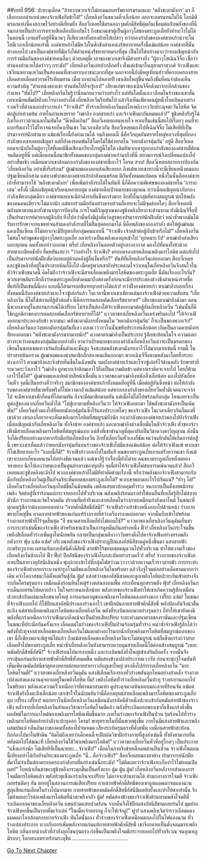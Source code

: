 ##บทที่ 956: ปะทะดุเดือด
“ถ้าหากพวกเจ้าไม่ยอมมอบทรัพยากรมรดกและ ‘พลังชะตามังกร’ มา ก็เลือกบอกตำแหน่งของจ้าวเฟิงกับข้าได้!”
เถี่ยหลิงอวิ๋นขมวดคิ้วเล็กน้อย ออกจะอดรนทนไม่ได้
โลกมิติมรดกแห่งนี้คงสภาพไว้อย่างดีเยี่ยมยิ่ง
สืออวี่เหลยใช้มรดกอาวุธศักดิ์สิทธิ์คุ้มกันเชื่อมต่อกับพลังของที่นี่ จนกลายเป็นปราการทรายสีเหลืองป้องกันไว้ ถึงขนาดเขาผู้เป็นผู้อาวุโสของตระกูลเถี่ยยังทำอะไรไม่ได้ในตอนนี้
เอาแต่รั้งอยู่ที่นี่นานๆ ก็เสียเวลาทั้งสองฝ่ายไปเปล่าๆ
ทว่ากองกำลังขององค์ชายเก้าน่าจะไม่ไยดีเวลาเล็กน้อยเท่านี้ องค์ชายเก้าไม่มีหวังในศึกชิงตำแหน่งรัชทายาทครั้งนี้แม้แต่น้อย
องค์ชายสี่นั้นต่างออกไป เขาเป็นองค์ชายที่มีหวังได้ตำแหน่งรัชทายาทมากที่สุด เป็นไปได้อย่างมากว่าจะเผชิญหน้ากับการร่วมมือกันขององค์ชายคนอื่นๆ ด้วยเหตุนี้เวลาของพวกเขาจึงมีค่าอย่างยิ่ง
“ผู้อาวุโสเฉินจีจื่อ เชื่อว่าท่านคงทำนายได้คร่าวๆ กระมัง!”
เถี่ยหลิงอวิ๋นเอ่ยปากอีกครั้ง ตั้งแต่เข้ามาในสุสานราชวงศ์ จ้าวเฟิงและเซวียนหยวนเหวินเป็นสองคนที่เขาอยากเอาชนะมากที่สุด
นอกจากนี้ยังมีหยูเทียนฮ่าวที่ครอบครองสายเลือดสายเลือดสวรรค์ไร้เทียมทาน เมื่อเวลาผ่านไปหลายปี เขาเติบใหญ่ขึ้นจนถึงขั้นที่คนจำต้องเห็นความสำคัญ
“ตำแหน่งของเขา ท่านหันไปก็จะรู้เอง!”
เสียงแก่ชราของเฉินจีจื่อดังมาจากอีกด้านของกำแพง
“หันไป?”
เถี่ยหลิงอวิ๋นไม่รู้ว่านี่หมายความว่าอย่างไร
แต่ทันใดนั้นเอง เลือดในร่างของเขาสั่นเทาเหมือนสัมผัสถึงอะไรบางอย่างได้ เถี่ยหลิงอวิ๋นรีบหันไป
แล้วจึงเห็นเพียงคนผู้หนึ่งโบยบินมาอย่างรวดเร็วที่ด้านนอกปราการเก่า
“จ้าวเฟิง!”
ทั่วร่างเถี่ยหลิงอวิ๋นแผ่ไอเพลิงวาววับประดุจตะวันโลหิต จิตต่อสู้เอ่อท่วมท้น
ภายในกำแพงทราย
“เฒ่าอิง องค์ชายเก้า และจ้าวเฟิงมากันหมดแล้ว!”
ซูชิงหลิงรับรู้ได้ถึงเรื่องราวด้านนอกในทันใด
“ดีเหลือเกิน!”
สืออวี่เหลยถอนหายใจ หากเป็นเช่นนี้ต่อไปเรื่อยๆ คนที่จะแบกรับเอาไว้ไม่ไหวจนจบก็คงเป็นเขา
ในเวลาเดียวกัน สืออวี่เหลยมองไปที่เฉินจีจื่อ ไม่เสียทีที่เป็นปรมาจารย์นักทำนาย แม้แต่เรื่องนี้ยังคำนวนได้
จนถึงตอนนี้ นี่คือวิกฤตอันตรายใหญ่หลวงที่สุดที่กองกำลังของเขาเคยเผชิญมา แต่ก็ยังคงรอดพ้นได้โดยไม่ใช้ค่ายกลใน ‘หยกมังกรคุ้มกัน’ อยู่ดี
สืออวี่เหลยอดจะนับถือในผู้อาวุโสที่เคยมีชื่อเสียงเกรียงไกรผู้นี้ไม่ได้
เดิมทีพวกเขาถูกกองกำลังขององค์ชายสี่ต้อนจนติดอยู่ที่นี่
แต่เมื่อตอนนี้สมาชิกทั้งหมดของกลุ่มองค์ชายเก้ามาถึงที่นี่ สถานการณ์จึงเปลี่ยนแปลงไปอย่างสิ้นเชิง
เหมือนพวกเขาล้อมกองกำลังขององค์ชายสี่เอาไว้
โครม สวบ!
สืออวี่เหลยสลายการป้องกัน
‘เถี่ยหลิงอวิ๋น อย่าเพิ่งรีบร้อน!’
ผู้เฒ่าผมแดงลอบส่งเสียงบอก
ถึงแม้พวกเขาทางนี้จะมีเซียนหนึ่งคนและปฐมเซียนอีกสาม
แต่ทางฟากขององค์ชายเก้ากำลังคนพร้อม มีกันทั้งหมดแปดคน หนึ่งในนั้นคือองค์ชายเก้าที่สามารถใช้ ‘พลังชะตามังกร’ เพื่อเพิ่มกำลังรบได้ในทันที
นี่ก็คือความพิเศษขององค์ชายใน ‘การละเล่น’ ครั้งนี้
เมื่อเผชิญหน้ากับคนหลายกลุ่ม องค์ชายคือเป้าหมายของทุกคน
ทว่าเมื่อเผชิญหน้ากับกองกำลังเพียงกลุ่มเดียว องค์ชายแทบจะมีกำลังรบที่แข็งแกร่งมาก
อีกทั้งในกลุ่มที่ครบสมบูรณ์ ต่อให้พลังของคนคนเดียวจะไม่มากนัก แต่หากร่วมมือกันอย่างครบถ้วนก็แทบจะไม่มีจุดด้อยใดๆ
สืออวี่เหลยมีพลังมหาศาลและยังชำนาญการป้องกัน การโจมตีวิญญาณของซูชิงหลิงก็ยากจะต้านทาน ยังมีเฉินจีจื่อที่เป็นปรมาจารย์ค่ายกลผู้ลึกลับ ยิ่งไปกว่านั้นยังมีฝูงสัตว์อสูรของปรมาจารย์นักฝึกสัตว์ หนำซ้ำพวกมันได้รับการรักษาจากแพทย์จนสำแดงกำลังรบที่ไม่สิ้นสุดออกมาได้
นี่คือพลังของกองกำลัง ต่อให้ผู้เฒ่าผมแดงเป็นเซียน ก็ไม่อยากจะมีปัญหากับกลุ่มคนแบบนี้
“จ้าวเฟิง เจ้ากล้าต่อสู้กับข้าหรือไม่!”
เถี่ยหลิงอวิ๋นไม่สนใจคำพูดของผู้อาวุโสตระกูลเถี่ย กลายร่างเป็นเพลิงแดงบุกเข้าไป
‘ทุกคนระวัง!’
ตาเฒ่าอิงส่งเสียงบอกทุกคน คนทั้งหกก้าวออกมา
พรึ่บ!
เถี่ยหลิงอวิ๋นลอยตัวอยู่กลางอากาศ มองไปที่คนทั้งห้าด้วยสายตาเกลียดชังยิ่ง ยิ้มหยันเอ่ยว่า “ว่าอย่างไร จ้าวเฟิง? ครอบครองสายเลือดเพลิงมารโลหิต แต่กลับไปเป็นปรมาจารย์นักฝึกสัตว์หลบอยู่ด้านหลังผู้อื่นงั้นหรือ?”
ทันทีที่เถี่ยหลิงอวิ๋นเอ่ยออกมา สืออวี่เหลยและซูชิงหลิงที่อยู่ในปราสาทหินก็อึ้งไป
เมื่อครู่พวกเขายังประหลาดใจว่าเหตุใดเถี่ยหลิงอวิ๋นจึงสนใจในตัวจ้าวเฟิงขนาดนี้
คิดไม่ถึงว่าจ้าวเฟิงจะมีสายเลือดเพลิงมารโลหิตของตระกูลเถี่ย นี่มันเรื่องอะไรกัน?
พวกเขาพลันระลึกถึงว่าคนตระกูลเถี่ยส่งคนมาถึงสองครั้งก่อนจะมีการประลองช่วงชิงตำแหน่งรายชื่อ
ที่แท้ก็เป็นเช่นนี้นี่เอง แบบนี้ก็สามารถอธิบายทุกอย่างได้แล้ว!
ทว่าฝั่งองค์ชายเก้า ตาเฒ่าอิงบอกเรื่องทั้งหมดนี้กับองค์ชายเก้าและโจวซู่เอ๋อร์แล้ว ในเวลานี้พวกเขาเพียงแต่มองจ้าวเฟิงด้วยความสับสน
“เถี่ยหลิงอวิ๋น นี่ไม่ใช่สถานที่สู้ตัวต่อตัว นี่คือการทดสอบคัดเลือกรัชทายาท!”
เสียงของตาเฒ่าอิงดังมา
ตอนนี้พวกเขาอยู่ในสถานการณ์ได้เปรียบ ไม่จำเป็นต้องให้จ้าวเฟิงออกมาต่อสู้กับเถี่ยหลิงอวิ๋น
“เช่นนั้นก็ดี ใช้กฎกติกาของการทดสอบคัดเลือกรัชทายาทก็ได้!”
แววตาของเถี่ยหลิงอวิ๋นเคร่งขรึมลงไป
“ให้จ้าวเฟิงออกมาประลองกับข้า หากชนะ พลังชะตามังกรทั้งหมดใน ‘หยกมังกรคุ้มกัน’ ก็จะเป็นของพวกเจ้า!”
เถี่ยหลิงอวิ๋นแกว่งหยกมังกรคุ้มกันที่เอว แสงแวววาวในนั้นขยับประกายเล็กน้อย เกิดเป็นลวดลายมังกรสีทองออกมา
“พลังชะตามังกรมากมายนัก!”
ดวงตาตาเฒ่าอิงเป็นประกาย รู้สึกสะท้อนในใจ
ความแตกต่างระหว่างคนสองกลุ่มมีมากอย่างยิ่ง คาดว่าเป้าหมายของกองกำลังเถี่ยหลิงอวิ๋นน่าจะเป็นมรดกของเซียนในขอบเขตเทวาเร้นลับชั้นต่ำและชั้นสูง จึงสะสมพลังชะตามังกรเอาไว้ได้มากมายเช่นนี้
ยามนี้ ในปราสาทหินกรวด ผู้เฒ่าผมแดงนำสมาชิกอีกสองคนเดินออกมา พวกเฉินจีจื่อตามหลังมาโดยทิ้งระยะห่างเอาไว้
ตาเฒ่าอิงและจิงข่ายยืนขึ้นในฉับพลัน บดบังองค์ชายเก้าและโจวซู่เอ๋อร์ไว้ด้านหลัง รักษาท่าทีระแวดระวังเอาไว้
“เฒ่าอิง ถูกพวกเจ้าล้อมเอาไว้ถือเป็นความผิดข้า แต่หากเราคิดจะจากไป ใครก็ห้ามเอาไว้ไม่ได้!”
ผู้เฒ่าผมแดงเอ่ยด้วยสีหน้าเชื่อมั่น
แววตาของตาเฒ่าอิงหนักอึ้งเล็กน้อย มองไปยังเถี่ยอวิ๋นหั่ว จุดนี้เป็นอย่างที่ว่าจริงๆ
สมาชิกขององค์ชายเก้าทั้งหมดที่อยู่ที่นี่ เมื่อต่อสู้กันซึ่งหน้า ต่อให้กำลังรบขององค์ชายสี่น่าพรั่นพรึงก็ไม่หวาดกลัวแม้แต่น้อย
แต่หากกองกำลังของเถี่ยอวิ๋นหั่วมีเจตนาจะจากไป จะมีพวกเขาสักกี่คนที่ไล่ตามทัน
ถึงจะมีสมาชิกตามทัน แต่เมื่อไม่ได้ไปพร้อมกับกลุ่ม ไหนเลยจะเป็นคู่ต่อสู้ของพวกเถี่ยอวิ๋นหั่วได้
“ไม่สู้เอาตามที่หลิงอวิ๋นว่า ให้จ้าวเฟิงออกมา ใช้พลังชะตามังกรเป็นเดิมพัน!”
เถี่ยอวิ๋นหั่วมองไปที่หยกมังกรคุ้มกันซึ่งไร้แสงประกายใดๆ ของจ้าวเฟิง ในเวลาเดียวกันก็มองที่เขาด้วย
เขาเองก็อยากจะเห็นเพลิงมารโลหิตที่สมบูรณ์ยิ่งนัก
กองกำลังขององค์ชายเก้ามองไปยังจ้าวเฟิง
เมื่อเผชิญหน้ากับเถี่ยหลิงอวิ๋น ทั้งจิงข่าย องค์ชายเก้า และตาเฒ่าอิงต่างเชื่อมั่นในตัวจ้าวเฟิง
ตัวของจ้าวเฟิงมีสายเลือดเพลิงมารโลหิตที่สมบูรณ์แบบ แต่สิ่งที่เขาชำนาญที่สุดกลับเป็นวิชาดวงตาวิญญาณ ดังนั้นจึงได้เปรียบอย่างมากหากรับมือกับเถี่ยหลิงอวิ๋น
อีกทั้งเถี่ยอวิ๋นหั่วเองก็ชัดเจนว่าผลักดันให้เกิดการต่อสู้นี้ เพราะเขาเห็นแล้วว่าหยกมังกรคุ้มกันบนร่างของจ้าวเฟิงไม่มีแสงแม้แต่น้อย
ต่อให้จ้าวเฟิงแพ้ พวกเขาก็ไม่เสียหายอะไร
“แบบนี้ก็ดี!”
จ้าวเฟิงก้าวออกไปในทันที
คนของตระกูลเถี่ยเอาแต่รังควานเขา ถึงแม้เขาจะบอกเถี่ยหงหนานไปอย่างชัดเจนแล้ว แต่เขาก็รู้ว่าเรื่องนี้ยังไม่จบ
คนของตระกูลเถี่ยหยิ่งผยองจองหอง นึกไปเองว่าตนเองเป็นศูนย์กลางของทุกสิ่ง จุดนี้ทำให้จ้าวเฟิงไม่สบอารมณ์นานแล้ว!
สืออวี่เหลยและซูชิงหลิงชะงักไป
พวกองค์ชายเก้าก็ไม่มีทีท่าคัดค้านเรื่องนี้
หรือว่าพลังของจ้าวเฟิงสามารถรับมือกับเถี่ยหลิงอวิ๋นผู้เป็นอัจฉริยะชั้นยอดของตระกูลเถี่ยได้?
พวกเขาพลาดอะไรไปกันแน่?
“ฮ่าๆ ได้!”
เลือดในร่างเถี่ยหลิงอวิ๋นลุกไหม้ขึ้นในฉับพลัน เพลิงแสบตาปกคลุมทั่วร่าง จนกลายเป็นดั่งเทพนักรบเพลิง จิตต่อสู้ที่เร่าร้อนแผ่กระจายออกไปทั่วบริเวณ
พลังเพลิงร้อนแรงทำให้คนอื่นที่เหลือรู้สึกไม่สบายตัวนัก ร่างกายและจิตใจกดดัน ปราณที่แท้จริงและสายเลือดในร่างกายเหมือนกำลังเผาไหม้
ในขณะที่ทุกคนรู้สึกว่าต้องถอยออกห่าง
“กายศักดิ์สิทธิ์อัสนี!”
จ้าวเฟิงก้าวเท้าข้างหนึ่งออกไปด้านหน้า ร่างกายขยายใหญ่ขึ้น ลวดลายสายฟ้าของแก่นแท้ร่างกายที่สว่างเรืองรองแผ่ออกมา จากนั้นบีบเข้าไปพร้อมร่างกายสายฟ้าที่ไร้จุดสิ้นสุด
“ฮึ ขนาดสายเลือดก็ยังไม่ยอมใช้?”
แววตาของเถี่ยหลิงอวิ๋นดุดันเย็นชา การกระทำเช่นนี้ของจ้าวเฟิง สำหรับเขาแล้วเป็นการดูหมิ่นกันอย่างหนึ่ง
ฟิ้ว!
เถี่ยหลิงอวิ๋นกระโจนขึ้น เพลิงสีเลือดทั่วร่างเพิ่มสูงในฉับพลัน กลายเป็นกลุ่มเพลิงวาววับตรงดิ่งไปหาจ้าวเฟิงอย่างทรงพลังอหังการ
ฟุ่บ แซ่ด แซ่ด!
บริเวณหลังของจ้าวเฟิงปรากฏปีกแสงอัสนีสีชาดคู่หนึ่งขึ้นมา แสงสายฟ้ากะพริบวูบวาบ ผสานกับกายอัสนีศักดิ์สิทธิ์ สายฟ้าไร้ขอบเขตหมุนวนไปทั่วบริเวณ ทำให้ความเร็วของเถี่ยหลิงอวิ๋นช้าลงไป
ฟิ้ว ฟึ่บ!
ปีกอัสนีของจ้าวเฟิงโบกสะบัดอย่างรวดเร็ว!
พรึ่บ!
ร่างกายของจ้าวเฟิงกลายเป็นสายวายุอัสนีเส้นหนึ่ง พุ่งปะทะเข้าไปที่กลุ่มไฟสว่างแวววาวด้วยความเร็วราวสายฟ้า
การกระทำของจ้าวเฟิงทำลายกระบวนท่ารุกโจมตีของเถี่ยหลิงอวิ๋นในพริบตา แล้วจึงจู่โจมต่ออย่างเด็ดขาดมากกว่าเดิม คว้าโอกาสชนะได้ตั้งแต่เริ่มสู้กัน
ตู้ม!
แสงสว่างของอัสนีชาดและลูกเพลิงโลหิตปะทะกันเข้าอย่างจัง ระเบิดโครมรุนแรง เหมือนดังก้อนหินใหญ่ร่วงหล่นลงบนพื้น กระเทือนทุกสรรพสิ่ง
ฟุ่บ!
เถี่ยหลิงอวิ๋นกระเด็นถอยร่นไปหลายก้าว ในใจตระหนกเล็กน้อย พลังกายของจ้าวเฟิงทำให้เขาเกิดความรู้สึกเหมือนปะทะเข้ากับแผ่นเหล็กขนาดใหญ่ การเผาผลาญของเพลิงมารโลหิตลดลงอย่างมาก
เปรี๊ยะ แซ่ด!
ในขณะที่จ้าวเฟิงถอยไป ก็ใช้ปีกแสงอัสนีประคองร่างเอาไว้
เขาฝึกฝนกายสายฟ้าศักดิ์สิทธิ์ พลังป้องกันจึงน่าตื่นตะลึง
แต่สายเลือดเพลิงมารโลหิตของเถี่ยหลิงอวิ๋น พลังที่ระเบิดออกมาอย่างรุนแรง ก็ทำให้เขายังคงมีพลังที่แกร่งเหนือกว่าจ้าวเฟิงมากถึงแม้จะเป็นฝ่ายเสียเปรียบ
ระยะห่างมหาศาลของราชันและปฐมเซียน ในขณะที่ประมือกันครั้งแรก เลือดลมในร่างของจ้าวเฟิงปั่นป่วนร้อนรุ่มทั่วร่าง
หนำซ้ำจ้าวเฟิงรู้สึกได้ว่า พลังที่ปะทุจากสายเลือดของเถี่ยหลิงอวิ๋นไม่แตกต่างอะไรมากนักกับเพลิงมารโลหิตที่สมบูรณ์แบบของเขา
นี่ก็เพียงพอจะพิสูจน์ได้แล้ว ถึงแม้สายเลือดของเถี่ยหลิงอวิ๋นจะไม่สมบูรณ์ แต่ก็แข็งแกร่งกว่าสายเลือดทั่วไปของตระกูลเถี่ย หนำซ้ำเถี่ยหลิงอวิ๋นยังสามารถควบคุมสายเลือดนี้ได้ค่อนข้างสมบูรณ์
“เหอะ หมัดศักดิ์สิทธิ์อัสนี!”
จ้าวเฟิงร่อนไปมารอบหนึ่ง และระเบิดพลังยิ่งใหญ่เข้าเสริมอีกครั้ง จากนั้นจึงกระตุ้นแก่นแท้กายสายฟ้าศักดิ์สิทธิ์ทั้งหมดขึ้น หมัดสองข้างเปล่งประกายแวววับ ก่อนจะพุ่งจู่โจมทันที
เห็นเพียงหมัดอัสนีธาตุทองหลายต่อหลายสายราวกับภูเขาใหญ่ ตรงดิ่งไปกำราบเถี่ยหลิงอวิ๋น
“มารโลหิตโจมตี!”
แววตาของเถี่ยหลิงอวิ๋นดุดัน แสงสีเลือดเรืองรองทั่วร่างพลันลุกโหมอย่างบ้าคลั่ง ร่างกายเปล่งแสงแดงฉานดุจอาบอยู่ในเพลิงโลหิต
บึ้ม!
เพลิงโลหิตทั่วร่างเถี่ยหลิงอวิ๋นปะทุ ร่างทะยานออกไปในพริบตา พลังและความเร็วเหนือกว่าที่ผ่านมาสามเท่า ดูประดุจมวลหินหลอมละลายที่ร้อนจัด
แม้แต่จ้าวเฟิงยังอึ้งตะลึงเล็กน้อย เขาเข้าใจในฉับพลันว่านี่คือกลยุทธ์สายเลือดเพลิงมารโลหิตของตระกูลเถี่ย
ตุบ เปรี้ยง เปรี้ยง!
หอกยาวในมือเถี่ยหลิงอวิ๋นเหมือนมังกรอัคคีตัวหนึ่งปะทะเข้ากับหมัดสายฟ้าของจ้าวเฟิง
หลังจากที่เถี่ยหลิงอวิ๋นสำแดงวิชามารโลหิตโจมตีแล้ว พลังที่ระเบิดออกของเขาก็แข็งแกร่งยิ่งขึ้น ผลลัพธ์ในการเผาไหม้ของเพลิงมารโลหิตเพิ่มขึ้นมาก
ภายในร่างของจ้าวเฟิงปั่นป่วน รุ่มร้อนไปทั่วร่าง เพลิงมารโลหิตคล้ายกำลังจะปะทุออก
โครม!
พายุทรายในที่นั้นพวยพุ่งขึ้น ภายในมีแสงสายฟ้าและเพลิงผสมปนเป กลืนกินเงาของคนทั้งสองไปจนหมด
เสียงระเบิดรุนแรงที่ดังสนั่น เหมือนสายฟ้าสะท้อนกึกก้องไปมาในฟ้าดิน
“คิดไม่ถึงเลยว่าเด็กคนนี้จะฝึกฝนวิชาฝึกร่างกายที่สูงส่งเช่นนี้ ทั้งยังสามารถยืนหยัดต่อไปได้ขณะที่
เถี่ยหลิงอวิ๋นใช้วิชาเพลิงมารโลหิต!”
แววตาของเถี่ยอวิ๋นหั่วที่อยู่ไกลๆ เป็นประกาย
“แข็งแกร่งนัก ไม่เสียทีที่เป็นนายทะ…จ้าวเฟิง!”
เลือดในกายจิงข่ายเดือดพล่านปั่นป่วน จ้าวเฟิงในตอนนี้เทียบเท่าได้กับอัจฉริยะของตระกูลเถี่ย
“นี่…คือจ้าวเฟิง?”
สืออวี่เหลยมองตาค้าง
ปรมาจารย์นักฝึกสัตว์ไม่จำเป็นต้องครอบครองกำลังรบที่แกร่งเช่นนี้กระมัง!
“ไม่คิดเลยว่าจ้าวเฟิงจะเก็บงำไว้ไม่ยอมเปิดเผย!”
ใบหน้าเย็นชาของซูชิงหลิงกระตุกขึ้นเป็นครั้งแรก
ตู้ม ตู้ม ตู้ม!
เถี่ยหลิงอวิ๋นหลังจากสำแดงการโจมตีมารโลหิตแล้ว พลังปะทุแข็งแกร่งเกินจะเปรียบ ไม่อาจจะต้านทานได้
ท่ามกลางการโจมตี จ้าวเฟิงถอยร่นติดๆ กัน ตกอยู่ในสถานการณ์เสียเปรียบ
กายสายฟ้าศักดิ์สิทธิ์ของเขาถูกแผดเผาจนแดงฉาน สูญเสียแก่นเลือดในร่างไปมากมาย
กายสายฟ้าของหมัดศักดิ์สิทธิ์อัสนีมีผลยับยั้งและทำให้ชาเท่านั้น จึงไม่ส่งผลอะไรต่อเพลิงมารโลหิตที่น่าสะพรึงกลัว
ตู้ม!
หมัดสองข้างของจ้าวเฟิงต้านทานพลังโจมตีที่ระเบิดออกมาของเถี่ยหลิงอวิ๋น แขนปวดแสบปวดร้อน จากนั้นจึงใช้ปีกแสงอัสนีสีชาดถอยร่นไป
มุมปากจ้าวเฟิงยกขึ้นเป็นรอยยิ้มเจ้าเล่ห์ “ในเมื่อเจ้าอยากดู ก็จะให้เจ้าดู!”
พู่ว!
แสงเพลิงเจิดจ้าราวเลือดแดงแผดเผาโอบล้อมรอบกายจ้าวเฟิง
ทันใดนั้นเอง
ทั่วร่างของจ้าวเฟิงเหมือนตกลงไปในไฟแดงฉาน ทั่วร่างเปล่งประกาย บวกกับการเพิ่มพลังจากแก่นแท้กายสายฟ้าศักดิ์สิทธิ์ เขาจึงกลายเป็นดั่งจอมมารเพลิงโลหิต
กลิ่นอายน่ากลัวที่กำลังลุกโชนรุนแรง ก่อขึ้นเป็นเพลิงโจมตีกระจายออกไปทั่วบริเวณ จนอุณหภูมิรอบๆ โลกทะเลทรายร้อนระอุขึ้น
………………………………


[Go To Next Chapter]( ./194.md)